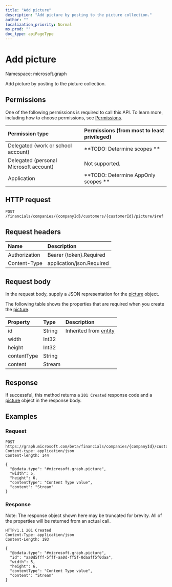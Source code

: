```yaml
---
title: "Add picture"
description: "Add picture by posting to the picture collection."
author: ""
localization_priority: Normal
ms.prod: ""
doc_type: apiPageType
---
```


# Add picture

Namespace: microsoft.graph

Add picture by posting to the picture collection.

## Permissions
One of the following permissions is required to call this API. To learn more, including how to choose permissions, see [Permissions](/concepts/permissions-reference.md).

|Permission type|Permissions (from most to least privileged)|
|:---|:---|
|Delegated (work or school account)|**TODO: Determine scopes **|
|Delegated (personal Microsoft account)|Not supported.|
|Application|**TODO: Determine AppOnly scopes **|

## HTTP request
<!-- {
  "blockType": "ignored"
}
-->
``` http
POST /financials/companies/{companyId}/customers/{customerId}/picture/$ref
```

## Request headers
|Name|Description|
|:---|:---|
|Authorization|Bearer {token}.Required|
|Content-Type|application/json.Required|

## Request body
In the request body, supply a JSON representation for the [picture](../resources/picture.md) object.

The following table shows the properties that are required when you create the [picture](../resources/picture.md).

|Property|Type|Description|
|:---|:---|:---|
|id|String| Inherited from [entity](../resources/entity.md)|
|width|Int32||
|height|Int32||
|contentType|String||
|content|Stream||



## Response
If successful, this method returns a `201 Created` response code and a [picture](../resources/picture.md) object in the response body.

## Examples

### Request
<!-- {
  "blockType": "request",
  "name": "create_picture_from_"
}
-->
``` http
POST https://graph.microsoft.com/beta/financials/companies/{companyId}/customers/{customerId}/picture
Content-type: application/json
Content-length: 144

{
  "@odata.type": "#microsoft.graph.picture",
  "width": 5,
  "height": 6,
  "contentType": "Content Type value",
  "content": "Stream"
}
```

### Response
Note: The response object shown here may be truncated for brevity. All of the properties will be returned from an actual call.
<!-- {
  "blockType": "response",
  "truncated": true,
  "@odata.type": "microsoft.graph.picture"
}
-->
``` http
HTTP/1.1 201 Created
Content-Type: application/json
Content-Length: 193

{
  "@odata.type": "#microsoft.graph.picture",
  "id": "aa0d5fff-5fff-aa0d-ff5f-0daaff5f0daa",
  "width": 5,
  "height": 6,
  "contentType": "Content Type value",
  "content": "Stream"
}
```

